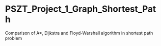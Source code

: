 # PSZT_Project_1_Graph_Shortest_Path
Comparison of A*, Dijkstra and Floyd-Warshall algorithm in shortest path problem
